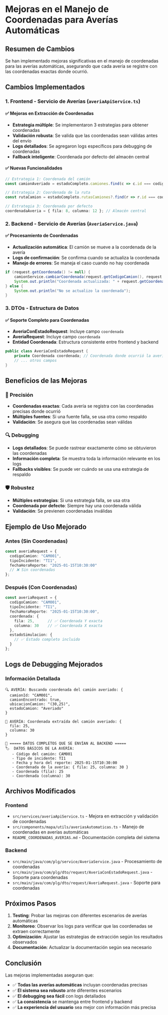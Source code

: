 # Mejoras en el Manejo de Coordenadas para Averías Automáticas

## Resumen de Cambios

Se han implementado mejoras significativas en el manejo de coordenadas para las averías automáticas, asegurando que cada avería se registre con las coordenadas exactas donde ocurrió.

## Cambios Implementados

### 1. Frontend - Servicio de Averías (`averiaApiService.ts`)

#### ✅ Mejoras en Extracción de Coordenadas
- **Estrategia múltiple**: Se implementaron 3 estrategias para obtener coordenadas
- **Validación robusta**: Se valida que las coordenadas sean válidas antes del envío
- **Logs detallados**: Se agregaron logs específicos para debugging de coordenadas
- **Fallback inteligente**: Coordenada por defecto del almacén central

#### ✅ Nuevas Funcionalidades
```typescript
// Estrategia 1: Coordenada del camión
const camionAveriado = estadoCompleto.camiones.find(c => c.id === codigoCamion);

// Estrategia 2: Coordenada de la ruta
const rutaCamion = estadoCompleto.rutasCamiones?.find(r => r.id === codigoCamion);

// Estrategia 3: Coordenada por defecto
coordenadaAveria = { fila: 8, columna: 12 }; // Almacén central
```

### 2. Backend - Servicio de Averías (`AveriaService.java`)

#### ✅ Procesamiento de Coordenadas
- **Actualización automática**: El camión se mueve a la coordenada de la avería
- **Logs de confirmación**: Se confirma cuando se actualiza la coordenada
- **Manejo de errores**: Se maneja el caso cuando no hay coordenada

```java
if (request.getCoordenada() != null) {
    camionService.cambiarCoordenada(request.getCodigoCamion(), request.getCoordenada());
    System.out.println("Coordenada actualizada: " + request.getCoordenada());
} else {
    System.out.println("No se actualizo la coordenada");
}
```

### 3. DTOs - Estructura de Datos

#### ✅ Soporte Completo para Coordenadas
- **AveriaConEstadoRequest**: Incluye campo `coordenada`
- **AveriaRequest**: Incluye campo `coordenada`
- **Entidad Coordenada**: Estructura consistente entre frontend y backend

```java
public class AveriaConEstadoRequest {
    private Coordenada coordenada; // Coordenada donde ocurrió la avería
    // ... otros campos
}
```

## Beneficios de las Mejoras

### 🎯 Precisión
- **Coordenadas exactas**: Cada avería se registra con las coordenadas precisas donde ocurrió
- **Múltiples fuentes**: Si una fuente falla, se usa otra como respaldo
- **Validación**: Se asegura que las coordenadas sean válidas

### 🔍 Debugging
- **Logs detallados**: Se puede rastrear exactamente cómo se obtuvieron las coordenadas
- **Información completa**: Se muestra toda la información relevante en los logs
- **Fallbacks visibles**: Se puede ver cuándo se usa una estrategia de respaldo

### 🛡️ Robustez
- **Múltiples estrategias**: Si una estrategia falla, se usa otra
- **Coordenada por defecto**: Siempre hay una coordenada válida
- **Validación**: Se previenen coordenadas inválidas

## Ejemplo de Uso Mejorado

### Antes (Sin Coordenadas)
```typescript
const averiaRequest = {
  codigoCamion: "CAM001",
  tipoIncidente: "TI1",
  fechaHoraReporte: "2025-01-15T10:30:00"
  // ❌ Sin coordenadas
};
```

### Después (Con Coordenadas)
```typescript
const averiaRequest = {
  codigoCamion: "CAM001",
  tipoIncidente: "TI1",
  fechaHoraReporte: "2025-01-15T10:30:00",
  coordenada: {
    fila: 25,      // ✅ Coordenada Y exacta
    columna: 30    // ✅ Coordenada X exacta
  },
  estadoSimulacion: {
    // ✅ Estado completo incluido
  }
};
```

## Logs de Debugging Mejorados

### Información Detallada
```
🔍 AVERÍA: Buscando coordenada del camión averiado: {
  camionId: "CAM001",
  camionEncontrado: true,
  ubicacionCamion: "(30,25)",
  estadoCamion: "Averiado"
}

📍 AVERÍA: Coordenada extraída del camión averiado: {
  fila: 25,
  columna: 30
}

📡 ===== DATOS COMPLETOS QUE SE ENVÍAN AL BACKEND =====
🏷️  DATOS BÁSICOS DE LA AVERÍA:
   - Código del camión: CAM001
   - Tipo de incidente: TI1
   - Fecha y hora del reporte: 2025-01-15T10:30:00
   - Coordenada de la avería: { fila: 25, columna: 30 }
   - Coordenada (fila): 25
   - Coordenada (columna): 30
```

## Archivos Modificados

### Frontend
- `src/services/averiaApiService.ts` - Mejora en extracción y validación de coordenadas
- `src/components/mapa/utils/averiasAutomaticas.ts` - Manejo de coordenadas en averías automáticas
- `README_COORDENADAS_AVERIAS.md` - Documentación completa del sistema

### Backend
- `src/main/java/com/plg/service/AveriaService.java` - Procesamiento de coordenadas
- `src/main/java/com/plg/dto/request/AveriaConEstadoRequest.java` - Soporte para coordenadas
- `src/main/java/com/plg/dto/request/AveriaRequest.java` - Soporte para coordenadas

## Próximos Pasos

1. **Testing**: Probar las mejoras con diferentes escenarios de averías automáticas
2. **Monitoreo**: Observar los logs para verificar que las coordenadas se extraen correctamente
3. **Optimización**: Ajustar las estrategias de extracción según los resultados observados
4. **Documentación**: Actualizar la documentación según sea necesario

## Conclusión

Las mejoras implementadas aseguran que:

- ✅ **Todas las averías automáticas** incluyan coordenadas precisas
- ✅ **El sistema sea robusto** ante diferentes escenarios
- ✅ **El debugging sea fácil** con logs detallados
- ✅ **La consistencia** se mantenga entre frontend y backend
- ✅ **La experiencia del usuario** sea mejor con información más precisa 